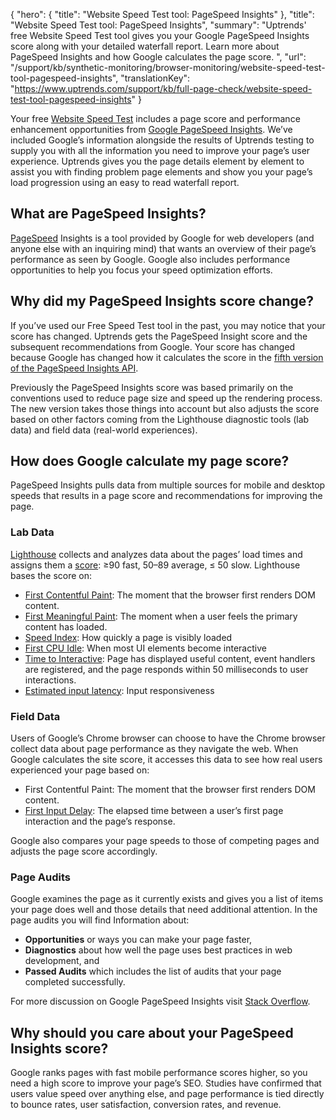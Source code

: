 {
  "hero": {
    "title": "Website Speed Test tool: PageSpeed Insights"
  },
  "title": "Website Speed Test tool: PageSpeed Insights",
  "summary": "Uptrends' free Website Speed Test tool gives you your Google PageSpeed Insights score along with your detailed waterfall report. Learn more about PageSpeed Insights and how Google calculates the page score. ",
  "url": "/support/kb/synthetic-monitoring/browser-monitoring/website-speed-test-tool-pagespeed-insights",
  "translationKey": "https://www.uptrends.com/support/kb/full-page-check/website-speed-test-tool-pagespeed-insights"
}

Your free [Website Speed Test](/tools/website-speed-test) includes a page score and performance enhancement opportunities from [Google PageSpeed Insights](https://developers.google.com/speed/pagespeed/insights/). We’ve included Google’s information alongside the results of Uptrends testing to supply you with all the information you need to improve your page’s user experience. Uptrends gives you the page details element by element to assist you with finding problem page elements and show you your page’s load progression using an easy to read waterfall report.  

## What are PageSpeed Insights?

[PageSpeed](/tools/web-page-speed-test) Insights is a tool provided by Google for web developers (and anyone else with an inquiring mind) that wants an overview of their page’s performance as seen by Google. Google also includes performance opportunities to help you focus your speed optimization efforts.

## Why did my PageSpeed Insights score change?

If you’ve used our Free Speed Test tool in the past, you may notice that your score has changed. Uptrends gets the PageSpeed Insight score and the subsequent recommendations from Google. Your score has changed because Google has changed how it calculates the score in the [fifth version of the PageSpeed Insights API](https://developers.google.com/speed/docs/insights/v5/about).

Previously the PageSpeed Insights score was based primarily on the conventions used to reduce page size and speed up the rendering process. The new version takes those things into account but also adjusts the score based on other factors coming from the Lighthouse diagnostic tools (lab data) and field data (real-world experiences).

## How does Google calculate my page score?

PageSpeed Insights pulls data from multiple sources for mobile and desktop speeds that results in a page score and recommendations for improving the page.

### Lab Data

[Lighthouse](https://developers.google.com/web/tools/lighthouse/) collects and analyzes data about the pages’ load times and assigns them a [score](https://developers.google.com/web/tools/lighthouse/v3/scoring): ≥90 fast, 50–89 average, ≤ 50 slow. Lighthouse bases the score on:

-   [First Contentful Paint](https://developers.google.com/web/tools/lighthouse/audits/first-contentful-paint): The moment that the browser first renders DOM content.
-   [First Meaningful Paint](https://developers.google.com/web/tools/lighthouse/audits/first-meaningful-paint): The moment when a user feels the primary content has loaded.
-   [Speed Index](https://developers.google.com/web/tools/lighthouse/audits/speed-index): How quickly a page is visibly loaded
-   [First CPU Idle](https://developers.google.com/web/tools/lighthouse/audits/first-cpu-idle): When most UI elements become interactive
-   [Time to Interactive](https://developers.google.com/web/tools/lighthouse/audits/time-to-interactive): Page has displayed useful content, event handlers are registered, and the page responds within 50 milliseconds to user interactions.
-   [Estimated input latency](https://developers.google.com/web/tools/lighthouse/audits/estimated-input-latency): Input responsiveness

### Field Data

Users of Google’s Chrome browser can choose to have the Chrome browser collect data about page performance as they navigate the web. When Google calculates the site score, it accesses this data to see how real users experienced your page  based on:

-   First Contentful Paint: The moment that the browser first renders DOM content.
-   [First Input Delay](https://developers.google.com/web/updates/2018/05/first-input-delay): The elapsed time between a user’s first page interaction and the page’s response.

Google also compares your page speeds to those of competing pages and adjusts the page score accordingly.

### Page Audits

Google examines the page as it currently exists and gives you a list of items your page does well and those details that need additional attention. In the page audits you will find Information about:

-   **Opportunities** or ways you can make your page faster,
-   **Diagnostics** about how well the page uses best practices in web development, and
-   **Passed Audits** which includes the list of audits that your page completed successfully.

For more discussion on Google PageSpeed Insights visit [Stack Overflow](https://stackoverflow.com/questions/tagged/pagespeed-insights).

## Why should you care about your PageSpeed Insights score?

Google ranks pages with fast mobile performance scores higher, so you need a high score to improve your page’s SEO. Studies have confirmed that users value speed over anything else, and page performance is tied directly to bounce rates, user satisfaction, conversion rates, and revenue.

